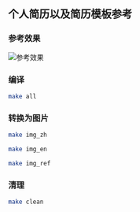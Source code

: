 ## 个人简历以及简历模板参考

### 参考效果

![参考效果](./resume.jpg)

### 编译

```bash
make all
```

### 转换为图片

```bash
make img_zh
```

```bash
make img_en
```

```bash
make img_ref
```

### 清理

```bash
make clean
```

